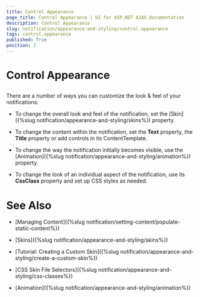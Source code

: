 ```yaml
---
title: Control Appearance
page_title: Control Appearance | UI for ASP.NET AJAX Documentation
description: Control Appearance
slug: notification/appearance-and-styling/control-appearance
tags: control,appearance
published: True
position: 2
---
```


# Control Appearance



## 

There are a number of ways you can customize the look & feel of your notifications:

* To change the overall look and feel of the notification, set the [Skin]({%slug notification/appearance-and-styling/skins%}) property.

* To change the content within the notification, set the __Text__ property, the __Title__ property or add controls in its ContentTemplate.

* To change the way the notification initially becomes visible, use the [Animation]({%slug notification/appearance-and-styling/animation%}) property.

* To change the look of an individual aspect of the notification, use its __CssClass__ property and set up CSS styles as needed.

# See Also

 * [Managing Content]({%slug notification/setting-content/populate-static-content%})

 * [Skins]({%slug notification/appearance-and-styling/skins%})

 * [Tutorial: Creating a Custom Skin]({%slug notification/appearance-and-styling/create-a-custom-skin%})

 * [CSS Skin File Selectors]({%slug notification/appearance-and-styling/css-classes%})

 * [Animation]({%slug notification/appearance-and-styling/animation%})
